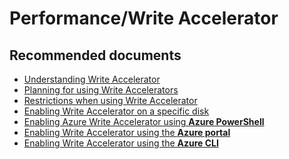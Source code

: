 <properties
	pageTitle="Performance/Write Accelerator"
	description="Performance/Write Accelerator"
	service="microsoft.compute"
	resource="virtualmachines"
	authors="scottAzure"
	displayOrder=""
	selfHelpType="generic"
	supportTopicIds="32608639"
	resourceTags=""
	productPesIds="14749"
	cloudEnvironments="public, Fairfax"
	articleId="4722c0c6-5946-41ca-aa43-6052aa2867c5"
/>

# Performance/Write Accelerator

## **Recommended documents**

* [Understanding Write Accelerator](https://docs.microsoft.com/azure/virtual-machines/windows/how-to-enable-write-accelerator)<br>
* [Planning for using Write Accelerators](https://docs.microsoft.com/azure/virtual-machines/windows/how-to-enable-write-accelerator#planning-for-using-write-accelerator)<br>
* [Restrictions when using Write Accelerator](https://docs.microsoft.com/azure/virtual-machines/windows/how-to-enable-write-accelerator#restrictions-when-using-write-accelerator)<br>
* [Enabling Write Accelerator on a specific disk](https://docs.microsoft.com/azure/virtual-machines/windows/how-to-enable-write-accelerator#enabling-write-accelerator-on-a-specific-disk)<br>
* [Enabling Azure Write Accelerator using **Azure PowerShell**](https://docs.microsoft.com/azure/virtual-machines/windows/how-to-enable-write-accelerator#enabling-azure-write-accelerator-using-azure-powershell)<br>
* [Enabling Write Accelerator using the **Azure portal**](https://docs.microsoft.com/azure/virtual-machines/windows/how-to-enable-write-accelerator#enabling-write-accelerator-using-the-azure-portal)<br>
* [Enabling Write Accelerator using the **Azure CLI**](https://docs.microsoft.com/azure/virtual-machines/windows/how-to-enable-write-accelerator#enabling-write-accelerator-using-the-azure-cli) 
